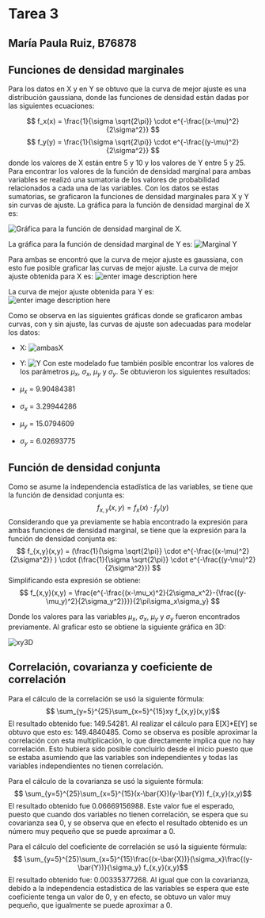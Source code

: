 # Tarea 3
## María Paula Ruiz, B76878

 ## Funciones de densidad marginales
 Para los datos en X y en Y se obtuvo que la curva de mejor ajuste es una distribución gaussiana, donde las funciones de densidad están dadas por las siguientes ecuaciones: 
 
 $$ f_x(x) = \frac{1}{\sigma \sqrt{2\pi}} \cdot e^{-\frac{(x-\mu)^2}{2\sigma^2}} $$
 $$ f_y(y) = \frac{1}{\sigma \sqrt{2\pi}} \cdot e^{-\frac{(y-\mu)^2}{2\sigma^2}} $$
donde los valores de X están entre 5 y 10 y los valores de Y entre 5 y 25. Para encontrar los valores de la función de densidad marginal para ambas variables se realizó una sumatoria de los valores de probabilidad relacionados a cada una de las variables. Con los datos se estas sumatorias, se graficaron la funciones de densidad marginales para X y Y sin curvas de ajuste. La gráfica para la función de densidad marginal de X es:

![Gráfica para la función de densidad marginal de X.](\densidadX)

La gráfica para la función de densidad marginal de Y es: 
![Marginal Y](https://lh3.googleusercontent.com/DbA3YpGchIYrI0R_T9X3QxgtrDzBBrp-opOGb-Q92Z3JAshNGELkmBZVAIqdQm9kijTlaUBqu7pY "Y")

Para ambas se encontró que la curva de mejor ajuste es gaussiana, con esto fue posible graficar las curvas de mejor ajuste. La curva de mejor ajuste obtenida para X es: 
![enter image description here](https://lh3.googleusercontent.com/Qgxb-__enzDLdWfJ5r7-90sh2Fh1ax-8Lrf9gZrZZMMs8Z5ko7yfZ4-EY8csBxASDJ6C-ftUDhhy "ajusteX")

 La curva de mejor ajuste obtenida para Y es: 
 ![enter image description here](https://lh3.googleusercontent.com/LaLt8jwDQ3KUqRMNCytmAzB8C_wu66KTJRIC6sHxSNv_d6xO4_2qKSmqBA67c3P4jbTPdUu7iKW0 "ajusteY")

Como se observa en las siguientes gráficas donde se graficaron ambas curvas, con y sin ajuste, las curvas de ajuste son adecuadas para modelar los datos: 

 - X: 
 ![](https://lh3.googleusercontent.com/5XQtopYOoPsJYh7ErfF82O-TEuS54uTdbhZAKwpND89zOL8C61z0Ws7ljNDVOW2e4w8Yg3lhKFpx "ambasX")
 
 - Y: 
 ![Y](https://lh3.googleusercontent.com/nKpNYZr4l3uPKCqI4k2ApuHtvXYRoTBpZgasiaQRVMPfrMn7_jbHiQ6tt0jpTMss-ynRv0Mv_h7M "ambasY")
Con este modelado fue también posible encontrar los valores de los parámetros $\mu_x$, $\sigma_x$, $\mu_y$ y $\sigma_y$. Se obtuvieron los siguientes resultados: 
 - $\mu_x$ = 9.90484381
 - $\sigma_x$ = 3.29944286
 - $\mu_y$ = 15.0794609
 - $\sigma_y$ = 6.02693775

## Función de densidad conjunta
Como se asume la independencia estadística de las variables, se tiene que la función de densidad conjunta es: 
$$ f_{x,y}(x,y) = f_x(x)\cdot f_y(y)$$
Considerando que ya previamente se había encontrado la expresión para ambas funciones de densidad marginal, se tiene que la expresión para la función de densidad conjunta es: 
$$ f_{x,y}(x,y) = (\frac{1}{\sigma \sqrt{2\pi}} \cdot e^{-\frac{(x-\mu)^2}{2\sigma^2}} ) \cdot (\frac{1}{\sigma \sqrt{2\pi}} \cdot e^{-\frac{(y-\mu)^2}{2\sigma^2}})  $$
Simplificando esta expresión se obtiene: 
$$ f_{x,y}(x,y) = \frac{e^{-\frac{(x-\mu_x)^2}{2\sigma_x^2}-{\frac{(y-\mu_y)^2}{2\sigma_y^2}}}}{2\pi\sigma_x\sigma_y} $$

Donde los valores para las variables $\mu_x$, $\sigma_x$, $\mu_y$ y $\sigma_y$ fueron encontrados previamente. 
Al graficar esto se obtiene la siguiente gráfica en 3D: 

![xy3D](https://lh3.googleusercontent.com/mVWvl1BsvTqTeCtfQbyAZWxSEtY8TPhGZtYuU-EprGKyVlGtikscZ_tkYHOsLL-lTq5Xa9mm9RMA "3d")

## Correlación, covarianza y coeficiente de correlación
Para el cálculo de la correlación se usó la siguiente fórmula: 
$$ \sum_{y=5}^{25}\sum_{x=5}^{15}xy f_{x,y}(x,y)$$
El resultado obtenido fue: 149.54281.
Al realizar el cálculo para E[X]*E[Y] se obtuvo que esto es: 149.4840485.
Como se observa es posible aproximar la correlación con esta multiplicación, lo que directamente implica que no hay correlación. Esto hubiera sido posible concluirlo desde el inicio puesto que se estaba asumiendo que las variables son independientes y todas las variables independientes no tienen correlación. 

Para el cálculo de la covarianza se usó la siguiente fórmula: 
$$ \sum_{y=5}^{25}\sum_{x=5}^{15}(x-\bar{X})(y-\bar{Y}) f_{x,y}(x,y)$$
El resultado obtenido fue 0.06669156988. Este valor fue el esperado, puesto que cuando dos variables no tienen correlación, se espera que su covarianza sea 0, y se observa que en efecto el resultado obtenido es un número muy pequeño que se puede aproximar a 0. 

Para el cálculo del coeficiente de correlación se usó la siguiente fórmula: 
$$ \sum_{y=5}^{25}\sum_{x=5}^{15}\frac{(x-\bar{X})}{\sigma_x}\frac{(y-\bar{Y})}{\sigma_y} f_{x,y}(x,y)$$
El resultado obtenido fue: 0.00335377268. Al igual que con la covarianza, debido a la independencia estadística de las variables se espera que este coeficiente tenga un valor de 0, y en efecto, se obtuvo un valor muy pequeño, que igualmente se puede aproximar a 0. 
